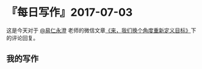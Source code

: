 # 『每日写作』2017-07-03

这是今天对于 [@易仁永澄](http://weibo.com/u/1640237087) 老师的微信文章[《来，我们换个角度重新定义目标》](https://mp.weixin.qq.com/s/WihnwUFeEQUZapcCeajxNA)下的评论回复。

## 我的写作